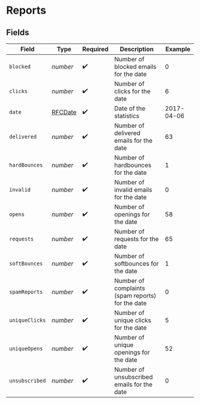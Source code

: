 # Reports


## Fields

| Field                                            | Type                                             | Required                                         | Description                                      | Example                                          |
| ------------------------------------------------ | ------------------------------------------------ | ------------------------------------------------ | ------------------------------------------------ | ------------------------------------------------ |
| `blocked`                                        | *number*                                         | :heavy_check_mark:                               | Number of blocked emails for the date            | 0                                                |
| `clicks`                                         | *number*                                         | :heavy_check_mark:                               | Number of clicks for the date                    | 6                                                |
| `date`                                           | [RFCDate](../../types/rfcdate.md)                | :heavy_check_mark:                               | Date of the statistics                           | 2017-04-06                                       |
| `delivered`                                      | *number*                                         | :heavy_check_mark:                               | Number of delivered emails for the date          | 63                                               |
| `hardBounces`                                    | *number*                                         | :heavy_check_mark:                               | Number of hardbounces for the date               | 1                                                |
| `invalid`                                        | *number*                                         | :heavy_check_mark:                               | Number of invalid emails for the date            | 0                                                |
| `opens`                                          | *number*                                         | :heavy_check_mark:                               | Number of openings for the date                  | 58                                               |
| `requests`                                       | *number*                                         | :heavy_check_mark:                               | Number of requests for the date                  | 65                                               |
| `softBounces`                                    | *number*                                         | :heavy_check_mark:                               | Number of softbounces for the date               | 1                                                |
| `spamReports`                                    | *number*                                         | :heavy_check_mark:                               | Number of complaints (spam reports) for the date | 0                                                |
| `uniqueClicks`                                   | *number*                                         | :heavy_check_mark:                               | Number of unique clicks for the date             | 5                                                |
| `uniqueOpens`                                    | *number*                                         | :heavy_check_mark:                               | Number of unique openings for the date           | 52                                               |
| `unsubscribed`                                   | *number*                                         | :heavy_check_mark:                               | Number of unsubscribed emails for the date       | 0                                                |